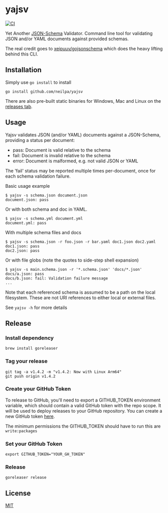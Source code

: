# yajsv

[![CI](https://github.com/neilpa/yajsv/workflows/CI/badge.svg)](https://github.com/neilpa/yajsv/actions/)

Yet Another [JSON-Schema](https://json-schema.org) Validator. Command line tool for validating JSON and/or YAML documents against provided schemas.

The real credit goes to [xeipuuv/gojsonschema](https://github.com/xeipuuv/gojsonschema) which does the heavy lifting behind this CLI.

## Installation

Simply use `go install` to install

```
go install github.com/neilpa/yajsv
```

There are also pre-built static binaries for Windows, Mac and Linux on the [releases tab](https://github.com/neilpa/yajsv/releases/latest).

## Usage

Yajsv validates JSON (and/or YAML) documents against a JSON-Schema, providing a status per document:

  * pass: Document is valid relative to the schema
  * fail: Document is invalid relative to the schema
  * error: Document is malformed, e.g. not valid JSON or YAML

The 'fail' status may be reported multiple times per-document, once for each schema validation failure.

Basic usage example

```
$ yajsv -s schema.json document.json
document.json: pass
```

Or with both schema and doc in YAML.

```
$ yajsv -s schema.yml document.yml
document.yml: pass
```

With multiple schema files and docs

```
$ yajsv -s schema.json -r foo.json -r bar.yaml doc1.json doc2.yaml
doc1.json: pass
doc2.json: pass
```

Or with file globs (note the quotes to side-step shell expansion)

```
$ yajsv -s main.schema.json -r '*.schema.json' 'docs/*.json'
docs/a.json: pass
docs/b.json: fail: Validation failure message
...
```

Note that each referenced schema is assumed to be a path on the local filesystem. These are not
URI references to either local or external files.

See `yajsv -h` for more details

## Release

### Install dependency
```
brew install goreleaser
```

### Tag your release
```
git tag -a v1.4.2 -m "v1.4.2: Now with Linux Arm64"
git push origin v1.4.2
```

### Create your GitHub Token
To release to GitHub, you'll need to export a GITHUB_TOKEN environment variable, which should contain a valid GitHub token with the repo scope. It will be used to deploy releases to your GitHub repository. You can create a new GitHub token [here](https://github.com/settings/tokens/new?scopes=repo,write:packages).

The minimum permissions the GITHUB_TOKEN should have to run this are `write:packages`

### Set your GitHub Token
```
export GITHUB_TOKEN="YOUR_GH_TOKEN"
```

### Release
```
goreleaser release
```

## License

[MIT](/LICENSE)
